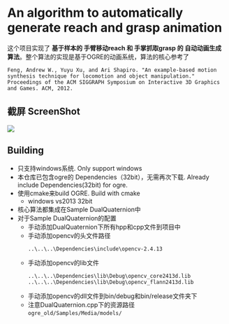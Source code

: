 # An algorithm to automatically generate reach and grasp animation
这个项目实现了 **基于样本的 手臂移动reach 和 手掌抓取grasp 的 自动动画生成算法**。整个算法的实现是基于OGRE的动画系统，算法的核心参考了
```
Feng, Andrew W., Yuyu Xu, and Ari Shapiro. "An example-based motion synthesis technique for locomotion and object manipulation." Proceedings of the ACM SIGGRAPH Symposium on Interactive 3D Graphics and Games. ACM, 2012.
```

## 截屏 ScreenShot
![](https://raw.githubusercontent.com/lealzhan/ogre_old/master/Samples/DualQuaternion/Connection/result/reach_1.gif)

## Building
- 只支持windows系统. Only support windows
- 本仓库已包含ogre的 Dependencies（32bit），无需再次下载. Already include Dependencies(32bit) for ogre.
- 使用cmake来build OGRE. Build with cmake
	- windows vs2013 32bit
- 核心算法都集成在Sample DualQuaternion中
- 对于Sample DualQuaternion的配置
	- 手动添加DualQuaternion下所有hpp和cpp文件到项目中
	- 手动添加opencv的头文件路径
		```
		..\..\..\Dependencies\include\opencv-2.4.13
		```
	- 手动添加opencv的lib文件
		```
		..\..\..\Dependencies\lib\Debug\opencv_core2413d.lib
		..\..\..\Dependencies\lib\Debug\opencv_flann2413d.lib
		```
	- 手动添加opencv的dll文件到bin/debug和bin/release文件夹下
	- 注意DualQuaternion.cpp下的资源路径
	```ogre_old/Samples/Media/models/```
	
